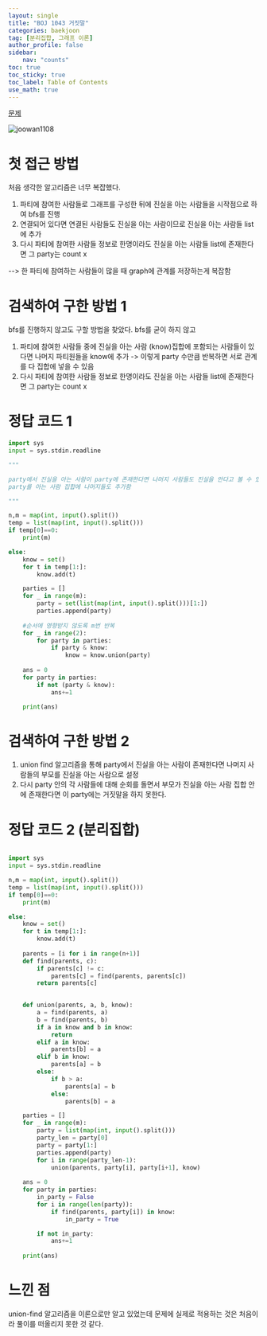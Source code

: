 ```yaml
---
layout: single
title: "BOJ 1043 거짓말"
categories: baekjoon
tag: [분리집합, 그래프 이론]
author_profile: false
sidebar:
    nav: "counts"
toc: true
toc_sticky: true
toc_label: Table of Contents
use_math: true
---
```



[문제](https://www.acmicpc.net/problem/1043)

![joowan1108]({{site.url}}/images/baekjoon/1043.png)

# 첫 접근 방법

처음 생각한 알고리즘은 너무 복잡했다.
1. 파티에 참여한 사람들로 그래프를 구성한 뒤에 진실을 아는 사람들을 시작점으로 하여 bfs를 진행
2. 연결되어 있다면 연결된 사람들도 진실을 아는 사람이므로 진실을 아는 사람들 list에 추가
3. 다시 파티에 참여한 사람들 정보로 한명이라도 진실을 아는 사람들 list에 존재한다면 그 party는 count x

--> 한 파티에 참여하는 사람들이 많을 때 graph에 관계를 저장하는게 복잡함


# 검색하여 구한 방법 1
bfs를 진행하지 않고도 구할 방법을 찾았다. bfs를 굳이 하지 않고 
1. 파티에 참여한 사람들 중에 진실을 아는 사람 (know)집합에 포함되는 사람들이 있다면 나머지 파티원들을 know에 추가 -> 이렇게 party 수만큼 반복하면 서로 관계를 다 집합에 넣을 수 있음
2. 다시 파티에 참여한 사람들 정보로 한명이라도 진실을 아는 사람들 list에 존재한다면 그 party는 count x


# 정답 코드 1

``` python
import sys
input = sys.stdin.readline

"""

party에서 진실을 아는 사람이 party에 존재한다면 나머지 사람들도 진실을 안다고 볼 수 있으므로
party를 아는 사람 집합에 나머지들도 추가함

"""

n,m = map(int, input().split())
temp = list(map(int, input().split()))
if temp[0]==0:
    print(m)

else:
    know = set()
    for t in temp[1:]:
        know.add(t)

    parties = []
    for _ in range(m):
        party = set(list(map(int, input().split()))[1:])
        parties.append(party)
    
    #순서에 영향받지 않도록 m번 반복
    for _ in range(2):
        for party in parties:
            if party & know:
                know = know.union(party)
    
    ans = 0
    for party in parties:
        if not (party & know):
            ans+=1

    print(ans)
```


# 검색하여 구한 방법 2
1. union find 알고리즘을 통해 party에서 진실을 아는 사람이 존재한다면 나머지 사람들의 부모를 진실을 아는 사람으로 설정
2. 다시 party 안의 각 사람들에 대해 순회를 돌면서 부모가 진실을 아는 사람 집합 안에 존재한다면 이 party에는 거짓말을 하지 못한다.



# 정답 코드 2 (분리집합)

```python

import sys
input = sys.stdin.readline

n,m = map(int, input().split())
temp = list(map(int, input().split()))
if temp[0]==0:
    print(m)

else:
    know = set()
    for t in temp[1:]:
        know.add(t)
    
    parents = [i for i in range(n+1)]
    def find(parents, c):
        if parents[c] != c:
            parents[c] = find(parents, parents[c])
        return parents[c]
    

    def union(parents, a, b, know):
        a = find(parents, a)
        b = find(parents, b)
        if a in know and b in know:
            return
        elif a in know:
            parents[b] = a
        elif b in know:
            parents[a] = b
        else:
            if b > a:
                parents[a] = b
            else:
                parents[b] = a

    parties = []
    for _ in range(m):
        party = list(map(int, input().split()))
        party_len = party[0]
        party = party[1:]
        parties.append(party)
        for i in range(party_len-1):
            union(parents, party[i], party[i+1], know)
    
    ans = 0
    for party in parties:
        in_party = False
        for i in range(len(party)):
            if find(parents, party[i]) in know:
                in_party = True

        if not in_party:
            ans+=1
    
    print(ans)


```


# 느낀 점

union-find 알고리즘을 이론으로만 알고 있었는데 문제에 실제로 적용하는 것은 처음이라 풀이를 떠올리지 못한 것 같다.
            
